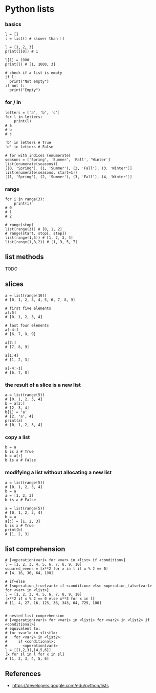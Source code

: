 # Python lists

### basics
```
l = []
l = list() # slower than []

l = [1, 2, 3]
print(l[0]) # 1

l[1] = 1000
print(l) # [1, 1000, 3]

# check if a list is empty
if l:
  print("Not empty")
if not l:
  print("Empty")
```

### for / in

```
letters = ['a', 'b', 'c']
for l in letters:
    print(l)
# a
# b
# c

'b' in letters # True
'd' in letters # False

# for with indices (enumerate)
seasons = ['Spring', 'Summer', 'Fall', 'Winter']
list(enumerate(seasons))
[(0, 'Spring'), (1, 'Summer'), (2, 'Fall'), (3, 'Winter')]
list(enumerate(seasons, start=1))
[(1, 'Spring'), (2, 'Summer'), (3, 'Fall'), (4, 'Winter')]
```

### range

```
for i in range(3):
    print(i)  
# 0
# 1
# 2

# range(stop)
list(range(3)) # [0, 1, 2]
# range(start, stop[, step])
list(range(1,5)) # [1, 2, 3, 4]
list(range(1,8,2)) # [1, 3, 5, 7]
```

## list methods

TODO

## slices

```
a = list(range(10))
# [0, 1, 2, 3, 4, 5, 6, 7, 8, 9]

# first five elements
a[:5]
# [0, 1, 2, 3, 4]

# last four elements
a[-4:]
# [6, 7, 8, 9]

a[7:]
# [7, 8, 9]

a[1:4]
# [1, 2, 3]

a[-4:-1]
# [6, 7, 8]
```

### the result of a slice is a new list

```
a = list(range(5))
# [0, 1, 2, 3, 4]
b = a[2:]
# [2, 3, 4]
b[1] = 'a'
# [2, 'a', 4]
print(a)
# [0, 1, 2, 3, 4]
```

### copy a list

```
b = a
b is a # True
b = a[:]
b is a # False
```

### modifying a list without allocating a new list

```
a = list(range(5))
# [0, 1, 2, 3, 4]
b = a
a = [1, 2, 3]
b is a # False

a = list(range(5))
# [0, 1, 2, 3, 4]
b = a
a[:] = [1, 2, 3]
b is a # True
print(b)
# [1, 2, 3]
```

## list comprehension

```
# [<operation(var)> for <var> in <list> if <condition>]
l = [1, 2, 3, 4, 5, 6, 7, 8, 9, 10]
squared_evens = [x**2 for x in l if x % 2 == 0]
# [4, 16, 36, 64, 100]

# if+else
# [<operation_true(var)> if <condition> else <operation_false(var)> for <var> in <list>]
l = [1, 2, 3, 4, 5, 6, 7, 8, 9, 10]
[x**2 if x % 2 == 0 else x**3 for x in l]
# [1, 4, 27, 16, 125, 36, 343, 64, 729, 100]   
 

# nested list comprehension
# [<operation(var)> for <var1> in <list1> for <var2> in <list2> if <conditional>]
# equivalent to:
# for <var1> in <list1>:
#   for <var2> in <list2>:
#     if <conditional>:
#       <operation(var)>
l = [[1,2,3],[4,5,6]]
[x for sl in l for x in sl]
# [1, 2, 3, 4, 5, 6]
```

## References

* https://developers.google.com/edu/python/lists

